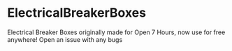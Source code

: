 # ElectricalBreakerBoxes
Electrical Breaker Boxes originally made for Open 7 Hours, now use for free anywhere! Open an issue with any bugs
